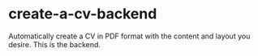 # create-a-cv-backend
Automatically create a CV in PDF format with the content and layout you desire. This is the backend.
